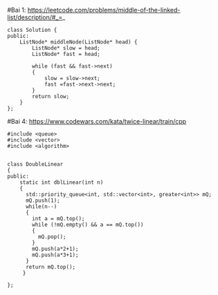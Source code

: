 #Bai 1: https://leetcode.com/problems/middle-of-the-linked-list/description/#_=_

```
class Solution {
public:
    ListNode* middleNode(ListNode* head) {
        ListNode* slow = head;
        ListNode* fast = head;
        
        while (fast && fast->next)
        {
            slow = slow->next;
            fast =fast->next->next;
        }
        return slow;
    }
};
```


#Bai 4: https://www.codewars.com/kata/twice-linear/train/cpp 

```
#include <queue>
#include <vector>
#include <algorithm>


class DoubleLinear
{
public:
    static int dblLinear(int n)
    {
      std::priority_queue<int, std::vector<int>, greater<int>> mQ;
      mQ.push(1);
      while(n--)
      {
        int a = mQ.top();
        while (!mQ.empty() && a == mQ.top())
        {
          mQ.pop();
        }
        mQ.push(a*2+1);
        mQ.push(a*3+1);
      }
      return mQ.top();
     }
    
};


